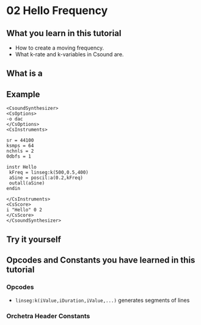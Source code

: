 # 02 Hello Frequency


## What you learn in this tutorial
- How to create a moving frequency.
- What k-rate and k-variables in Csound are.


## What is a 


## Example



~~~csound
<CsoundSynthesizer>
<CsOptions>
-o dac
</CsOptions>
<CsInstruments>

sr = 44100
ksmps = 64
nchnls = 2
0dbfs = 1

instr Hello
 kFreq = linseg:k(500,0.5,400)
 aSine = poscil:a(0.2,kFreq)
 outall(aSine)
endin

</CsInstruments>
<CsScore>
i "Hello" 0 2
</CsScore>
</CsoundSynthesizer>
~~~

## 

## Try it yourself



## Opcodes and Constants you have learned in this tutorial
### Opcodes
- `linseg:k(iValue,iDuration,iValue,...)` generates segments of lines
### Orchetra Header Constants
